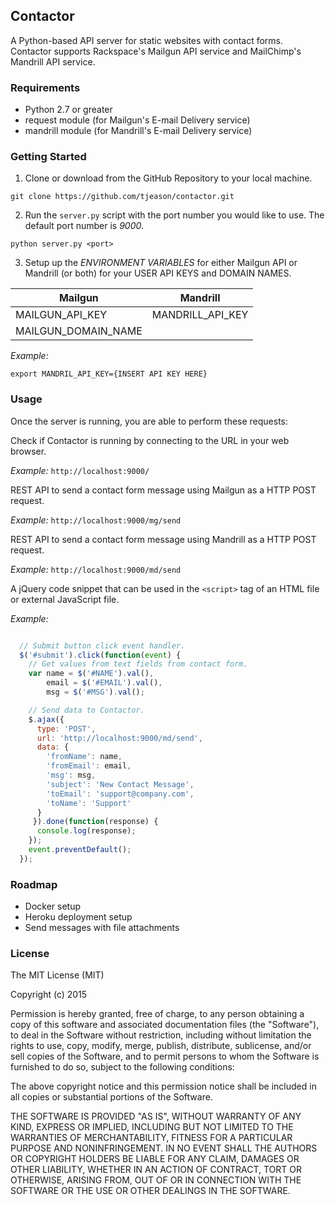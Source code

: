 ## Contactor

A Python-based API server for static websites with contact forms. Contactor supports
Rackspace's Mailgun API service and MailChimp's Mandrill API service.

### Requirements

+ Python 2.7 or greater
+ request module (for Mailgun's E-mail Delivery service)
+ mandrill module (for Mandrill's E-mail Delivery service)

### Getting Started

1. Clone or download from the GitHub Repository to your local machine.

```shell
git clone https://github.com/tjeason/contactor.git
```

2. Run the `server.py` script with the port number you would like to use. The default port number is *9000*.

```shell
python server.py <port>
```

3. Setup up the _ENVIRONMENT VARIABLES_ for either Mailgun API or Mandrill (or both)
for your USER API KEYS and DOMAIN NAMES.

| Mailgun | Mandrill |
| ------- | -------- |
| MAILGUN_API_KEY | MANDRILL_API_KEY |
| MAILGUN_DOMAIN_NAME | |

*Example:*
```shell
export MANDRIL_API_KEY={INSERT API KEY HERE}
```

### Usage
Once the server is running, you are able to perform these requests:

Check if Contactor is running by connecting to the URL in your web browser.

*Example:*
`http://localhost:9000/`

REST API to send a contact form message using Mailgun as a HTTP POST request.

*Example:*
`http://localhost:9000/mg/send`

REST API to send a contact form message using Mandrill as a HTTP POST request.

*Example:*
`http://localhost:9000/md/send`

A jQuery code snippet that can be used in the `<script>` tag of an HTML file or external JavaScript file.

*Example:*

```javascript

  // Submit button click event handler.
  $('#submit').click(function(event) {
    // Get values from text fields from contact form.
    var name = $('#NAME').val(),
        email = $('#EMAIL').val(),
        msg = $('#MSG').val();

    // Send data to Contactor.
    $.ajax({
      type: 'POST',
      url: 'http://localhost:9000/md/send',
      data: {
        'fromName': name,
        'fromEmail': email,
        'msg': msg,
        'subject': 'New Contact Message',
        'toEmail': 'support@company.com',
        'toName': 'Support'
      }
     }).done(function(response) {
      console.log(response);
    });
    event.preventDefault();
  });
```

### Roadmap

 + Docker setup
 + Heroku deployment setup
 + Send messages with file attachments

### License

The MIT License (MIT)

Copyright (c) 2015

Permission is hereby granted, free of charge, to any person obtaining a copy
of this software and associated documentation files (the "Software"), to deal
in the Software without restriction, including without limitation the rights
to use, copy, modify, merge, publish, distribute, sublicense, and/or sell
copies of the Software, and to permit persons to whom the Software is
furnished to do so, subject to the following conditions:

The above copyright notice and this permission notice shall be included in
all copies or substantial portions of the Software.

THE SOFTWARE IS PROVIDED "AS IS", WITHOUT WARRANTY OF ANY KIND, EXPRESS OR
IMPLIED, INCLUDING BUT NOT LIMITED TO THE WARRANTIES OF MERCHANTABILITY,
FITNESS FOR A PARTICULAR PURPOSE AND NONINFRINGEMENT. IN NO EVENT SHALL THE
AUTHORS OR COPYRIGHT HOLDERS BE LIABLE FOR ANY CLAIM, DAMAGES OR OTHER
LIABILITY, WHETHER IN AN ACTION OF CONTRACT, TORT OR OTHERWISE, ARISING FROM,
OUT OF OR IN CONNECTION WITH THE SOFTWARE OR THE USE OR OTHER DEALINGS IN
THE SOFTWARE.
